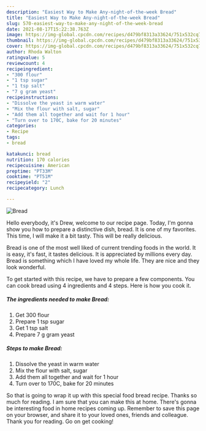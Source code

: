 ```yaml
---
description: "Easiest Way to Make Any-night-of-the-week Bread"
title: "Easiest Way to Make Any-night-of-the-week Bread"
slug: 570-easiest-way-to-make-any-night-of-the-week-bread
date: 2021-08-17T15:22:38.763Z
image: https://img-global.cpcdn.com/recipes/d479bf8313a33624/751x532cq70/bread-recipe-main-photo.jpg
thumbnail: https://img-global.cpcdn.com/recipes/d479bf8313a33624/751x532cq70/bread-recipe-main-photo.jpg
cover: https://img-global.cpcdn.com/recipes/d479bf8313a33624/751x532cq70/bread-recipe-main-photo.jpg
author: Rhoda Walton
ratingvalue: 5
reviewcount: 4
recipeingredient:
- "300 flour"
- "1 tsp sugar"
- "1 tsp salt"
- "7 g gram yeast"
recipeinstructions:
- "Dissolve the yeast in warm water"
- "Mix the flour with salt, sugar"
- "Add them all together and wait for 1 hour"
- "Turn over to 170C, bake for 20 minutes"
categories:
- Recipe
tags:
- bread

katakunci: bread 
nutrition: 170 calories
recipecuisine: American
preptime: "PT33M"
cooktime: "PT51M"
recipeyield: "2"
recipecategory: Lunch

---
```



![Bread](https://img-global.cpcdn.com/recipes/d479bf8313a33624/751x532cq70/bread-recipe-main-photo.jpg)

Hello everybody, it's Drew, welcome to our recipe page. Today, I'm gonna show you how to prepare a distinctive dish, bread. It is one of my favorites. This time, I will make it a bit tasty. This will be really delicious.



Bread is one of the most well liked of current trending foods in the world. It is easy, it's fast, it tastes delicious. It is appreciated by millions every day. Bread is something which I have loved my whole life. They are nice and they look wonderful.


To get started with this recipe, we have to prepare a few components. You can cook bread using 4 ingredients and 4 steps. Here is how you cook it.

<!--inarticleads1-->

##### The ingredients needed to make Bread:

1. Get 300 flour
1. Prepare 1 tsp sugar
1. Get 1 tsp salt
1. Prepare 7 g gram yeast




<!--inarticleads2-->

##### Steps to make Bread:

1. Dissolve the yeast in warm water
1. Mix the flour with salt, sugar
1. Add them all together and wait for 1 hour
1. Turn over to 170C, bake for 20 minutes




So that is going to wrap it up with this special food bread recipe. Thanks so much for reading. I am sure that you can make this at home. There's gonna be interesting food in home recipes coming up. Remember to save this page on your browser, and share it to your loved ones, friends and colleague. Thank you for reading. Go on get cooking!
